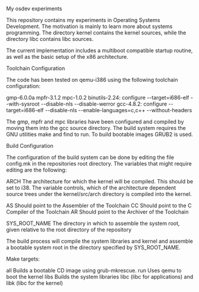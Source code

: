 My osdev experiments

This repository contains my experiments in Operating Systems Development. The motivation is mainly to learn more about systems programming. The directory kernel contains the kernel sources, while the directory libc contains libc sources.

The current implementation includes a multiboot compatible startup routine, as well as the basic setup of the x86 architecture.


Toolchain Configuration

The code has been tested on qemu-i386 using the following toolchain configuration:

gmp-6.0.0a
mpfr-3.1.2
mpc-1.0.2
binutils-2.24: configure --target=i686-elf --with-sysroot --disable-nls --disable-werror
gcc-4.8.2: configure --target=i686-elf --disable-nls --enable-languages=c,c++ --without-headers

The gmp, mpfr and mpc libraries have been configured and compiled by moving them into the gcc source directory.
The build system requires the GNU utilities make and find to run. To build bootable images GRUB2 is used.


Build Configuration

The configuration of the build system can be done by editing the file config.mk in the repositories root directory. The variables that might require editing are the following:

ARCH		  The architecture for which the kernel will be compiled.
		  This should be set to i38. The variable controls, which of the architecture dependent source trees under the kernel/src/arch directory is compiled into the kernel.

AS		  Should point to the Assembler of the Toolchain
CC		  Should point to the C Compiler of the Toolchain
AR		  Should point to the Archiver of the Toolchain

SYS_ROOT_NAME	  The directory in which to assemble the system root, given relative to the root directory of the repository

The build process will compile the system libraries and kernel and assemble a bootable system root in the directory specified by SYS_ROOT_NAME. 


Make targets:

all	Builds a bootable CD image using grub-mkrescue.
run	Uses qemu to boot the kernel
libs	Builds the system libraries libc (libc for applications) and libk (libc for the kernel)
